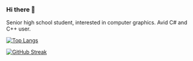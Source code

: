 ### Hi there 👋

Senior high school student, interested in computer graphics. Avid C# and C++ user.

[![Top Langs](https://github-readme-stats.vercel.app/api/top-langs/?username=rossiyareich&layout=compact)](https://github.com/rossiyareich)

[![GitHub Streak](http://github-readme-streak-stats.herokuapp.com?user=rossiyareich&theme=dark)](https://github.com/rossiyareich)
